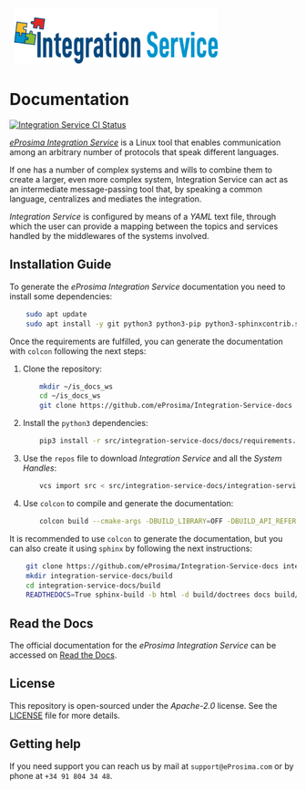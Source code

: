 <a href="https://integration-service.docs.eprosima.com/"><img src="https://github.com/eProsima/Integration-Service/blob/main/docs/images/logo.png?raw=true" hspace="8" vspace="2" height="100" ></a>

# Documentation

[![Integration Service CI Status](https://github.com/eProsima/Integration-Service-docs/actions/workflows/ci.yml/badge.svg)](https://github.com/eProsima/Integration-Service-docs/actions)


[*eProsima Integration Service*](https://github.com/eProsima/Integration-Service) is a Linux tool that enables communication among an arbitrary number of protocols that speak different languages.

If one has a number of complex systems and wills to combine them to create a larger, even more complex system, Integration Service can act as an intermediate message-passing tool that, by speaking a common language, centralizes and mediates the integration.

*Integration Service* is configured by means of a *YAML* text file, through which the user can provide a mapping between the topics and services handled by the middlewares of the systems involved.

## Installation Guide

To generate the *eProsima Integration Service* documentation you need to install some dependencies:

```bash
    sudo apt update
    sudo apt install -y git python3 python3-pip python3-sphinxcontrib.spelling doxygen
```

Once the requirements are fulfilled, you can generate the documentation with `colcon` following the next steps:

1. Clone the repository:

    ```bash
        mkdir ~/is_docs_ws
        cd ~/is_docs_ws
        git clone https://github.com/eProsima/Integration-Service-docs src/integration-service-docs
    ```

2. Install the `python3` dependencies:

    ```bash
        pip3 install -r src/integration-service-docs/docs/requirements.txt
    ```

3. Use the `repos` file to download *Integration Service* and all the *System Handles*:

    ```bash
        vcs import src < src/integration-service-docs/integration-service-docs.repos
    ```

4. Use `colcon` to compile and generate the documentation:

    ```bash
        colcon build --cmake-args -DBUILD_LIBRARY=OFF -DBUILD_API_REFERENCE=ON
    ```

It is recommended to use `colcon` to generate the documentation, but you can also create it using `sphinx` by following the next instructions:

```bash
    git clone https://github.com/eProsima/Integration-Service-docs integration-service-docs
    mkdir integration-service-docs/build
    cd integration-service-docs/build
    READTHEDOCS=True sphinx-build -b html -d build/doctrees docs build/html
```


## Read the Docs

The official documentation for the *eProsima Integration Service* can be accessed on [Read the Docs](https://integration-service.docs.eprosima.com/en/latest/).

## License

This repository is open-sourced under the *Apache-2.0* license. See the [LICENSE](LICENSE) file for more details.

## Getting help

If you need support you can reach us by mail at `support@eProsima.com` or by phone at `+34 91 804 34 48`.
